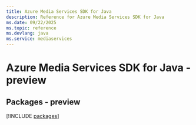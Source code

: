 ```yaml
---
title: Azure Media Services SDK for Java
description: Reference for Azure Media Services SDK for Java
ms.date: 09/22/2025
ms.topic: reference
ms.devlang: java
ms.service: mediaservices
---
```

# Azure Media Services SDK for Java - preview
## Packages - preview
[!INCLUDE [packages](media-services-index.md)]